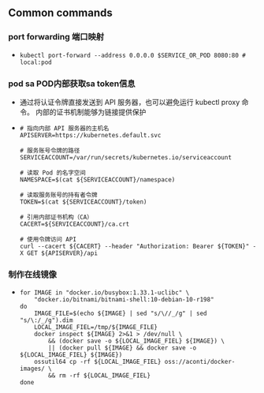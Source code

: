
## Common commands

### port forwarding 端口映射

* ```shell
  kubectl port-forward --address 0.0.0.0 $SERVICE_OR_POD 8080:80 # local:pod
  ```
  
### pod sa POD内部获取sa token信息

* 通过将认证令牌直接发送到 API 服务器，也可以避免运行 kubectl proxy 命令。 内部的证书机制能够为链接提供保护
* ```shell
  # 指向内部 API 服务器的主机名
  APISERVER=https://kubernetes.default.svc
  
  # 服务账号令牌的路径
  SERVICEACCOUNT=/var/run/secrets/kubernetes.io/serviceaccount
  
  # 读取 Pod 的名字空间
  NAMESPACE=$(cat ${SERVICEACCOUNT}/namespace)
  
  # 读取服务账号的持有者令牌
  TOKEN=$(cat ${SERVICEACCOUNT}/token)
  
  # 引用内部证书机构（CA）
  CACERT=${SERVICEACCOUNT}/ca.crt
  
  # 使用令牌访问 API
  curl --cacert ${CACERT} --header "Authorization: Bearer ${TOKEN}" -X GET ${APISERVER}/api
  ```

### 制作在线镜像
* ```shell
  for IMAGE in "docker.io/busybox:1.33.1-uclibc" \
      "docker.io/bitnami/bitnami-shell:10-debian-10-r198"
  do
      IMAGE_FILE=$(echo ${IMAGE} | sed "s/\//_/g" | sed "s/\:/_/g").dim
      LOCAL_IMAGE_FIEL=/tmp/${IMAGE_FILE}
      docker inspect ${IMAGE} 2>&1 > /dev/null \
          && (docker save -o ${LOCAL_IMAGE_FIEL} ${IMAGE}) \
          || (docker pull ${IMAGE} && docker save -o ${LOCAL_IMAGE_FIEL} ${IMAGE})
      ossutil64 cp -rf ${LOCAL_IMAGE_FIEL} oss://aconti/docker-images/ \
          && rm -rf ${LOCAL_IMAGE_FIEL}
  done
  ```


